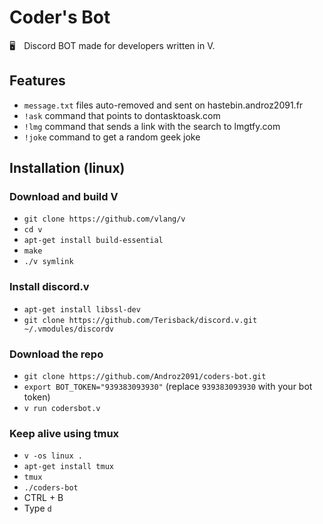 # Coder's Bot

🖥️ Discord BOT made for developers written in V.

## Features

* `message.txt` files auto-removed and sent on hastebin.androz2091.fr
* `!ask` command that points to dontasktoask.com
* `!lmg` command that sends a link with the search to lmgtfy.com
* `!joke` command to get a random geek joke

## Installation (linux)

### Download and build V

* `git clone https://github.com/vlang/v`
* `cd v`
* `apt-get install build-essential`
* `make`
* `./v symlink`

### Install discord.v

* `apt-get install libssl-dev`
* `git clone https://github.com/Terisback/discord.v.git ~/.vmodules/discordv`

### Download the repo

* `git clone https://github.com/Androz2091/coders-bot.git`
* `export BOT_TOKEN="939383093930"` (replace `939383093930` with your bot token)
* `v run codersbot.v`

### Keep alive using tmux

* `v -os linux .`
* `apt-get install tmux`
* `tmux`
* `./coders-bot`
* CTRL + B
* Type `d`
